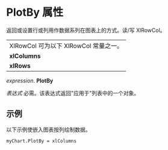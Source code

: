 
# PlotBy 属性

返回或设置行或列用作数据系列在图表上的方式。读/写 XlRowCol。


||
|:-----|
|XlRowCol 可为以下 XlRowCol 常量之一。|
|**xlColumns**|
|**xlRows**|

 _expression_. **PlotBy**

 _表达式_ 必需。该表达式返回"应用于"列表中的一个对象。

## 示例

以下示例使嵌入图表按列绘制数据。


```
myChart.PlotBy = xlColumns
```


